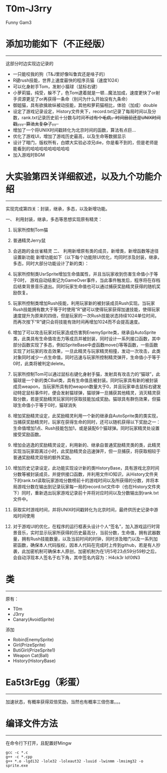 # T0m-J3rry
Funny Gam3

# 添加功能如下（不正经版）
***

这部分时边实现边记录的

* 一只能咬我的狗（T&J里好像叫鲁宾还是啥子的）
* R键rush技能，世界上速度最快的程序员猫（速度1024）
* 可以化身射手Tom，发射小猫球（鼠标右键）
* 小萝莉猫，纯受，躲不了，色Tom逮着就是一顿...魔法加成，速度更快了or射手资源更足了or再获得一条命（别问为什么开始没有九条命）
* 御姐猫，具有欲擒故纵被动技能，其他和萝莉猫相比，体验（加成）double
* 设定了游戏记录设定，History文件夹下，record.txt记录了每局时间以及分数，rank.txt记录历史前十分数与时间~~不过有个毛病，时间目前还是UNIX时间戳。。。算法太复杂了。。~~
* 增加了一个将UNIX时间戳转化为北京时间的函数，算法有点巨...
* 优化了游戏UI，增加了游戏历史最高，以及生命等数据显示
* 设计了暗门，版权所有，白嫖大实验必凉兄die，你是看不到的，但是老师是能看到的哈哈哈哈哈哈哈哈哈
* 加入游戏时BGM

# 大实验第四关详细叙述，以及九个功能介绍
***
实现完成第四关：封装，继承，多态，以及新增功能。

一、	利用封装，继承，多态等思想实现原有精灵：

1.	玩家所控制Tom猫
2.	普通精灵Jerry鼠
3.	会逃跑的金丝雀精灵
二、 利用新增原有类的成员，新增类，新增函数等途径设置新功能 
新增功能如下（以下每个功能除UI优化，均同时涉及封装，继承，多态，同时大部分功能设计了新的类）：

1.	玩家所控制类UsrSprite增加生命值属性，并且当玩家收到伤害生命值小于等于0时， 游戏自动结束记为GameOver事件，当此事件触发后，程序将在存档后结束背景音乐退出。同时玩家生命值也可以通过捕获奖励精灵获得的随机奖励恢复。
2.	玩家所控制类增加Rush技能，利用玩家新的被封装成员Rush实现。当玩家Rush技能拥有数大于等于时使用“R”键可以使得玩家获得加速技能，使得玩家速度提升为原来的四倍，但是玩家的一次Rush技能状态持续1024单位时间，而再次按下“R”键只会将技能有效时间再增加1024而不会提高速度。
3.	增加了可以攻击玩家对玩家造成伤害狗EnemySprite类，继承自AutoSprite类，此类具有生命值攻击力等成员并被封装，同时设计一系列接口函数，其中部分函数实现了多态，例如SpriteBase中虚函数move()等等函数，一些函数实现了对玩家的攻击效果，一旦此精灵与玩家精灵相撞，发动一次攻击，此类对象同时减少一点生命值，同时迅速与玩家所控制精灵弹开，生命值小于等于0时，此类将被判定delete。
4.	玩家所控制Tom可以通过鼠标右键化身射手猫，发射具有攻击力的“猫球”，此猫球是一个新的类CBall类，具有生命值且被封装。同时玩家具有新的被封装成员weapon，当玩家所具有的weapon数量大于0，并且玩家单击鼠标右键发动特定鼠标事件时，便会发射猫球弹，猫球弹一旦捕获其他精灵，消灭精灵获取分数，若是奖励精灵玩家同时获取技能加成奖励。猫球具有群伤效果，但猫球生命值小于等于0时，猫球消失
5.	增加奖励精灵设定，此奖励精灵利用一个新的继承自AutoSprite类的类实现，当捕获奖励精灵时，玩家在获得生命的同时，还可以随机获得以下奖励之一：生命值增加1点、Rush技能包加1，或是装配6个猫球弹。同时玩家精灵处设置接受奖励函数。
6.	增加会逃逸的奖励精灵设定，利用新的、继承自普通奖励精灵类的类，此精灵实现当玩家距离过小时，此奖励精灵会迅速弹开，但一旦捕获，将获取相较于普通奖励精灵双倍的额外奖励。
7.	增加历史记录设定，此功能实现设计新的类HistoryBase，具有游戏北京时间分数等被封装成员，并提供接口函数，并利用文件IO知识，从History文件夹下的rank.txt读取玩家游戏分数榜前十的游戏时间以及所获得的分数，并将本局游戏分数在输出到记录玩家每一局的record.txt文件中（也在History文件夹下）同时，重新选出玩家游戏记录前十并将对应时间以及分数输出到rank.txt文件中。
8.	获取实时游戏时间，并将UNIX时间戳转化为北京时间，最终供历史记录中游戏时间使用
9.	对于游戏UI的优化，在程序的运行框表头设计个人“签名”，加入游戏运行时背景音乐，实时显示玩家所获得的历史最高分，当前分数，生命值，拥有武器数量，拥有Rush技能数量，以及当前时间的时钟，同时涉及暗门以及一系列加密函数，确保本人代码版权，因本人代码在完成时上传到github，若是有人抄袭，此加密机制可确保本人原创，加密机制为在1月5号23点59分59秒之后，会自动浮现本人签名于右下角，其中签名内容为：H4ck3r Id!0tN3


# 类
***

原有：
* T0m
* J3rry
* Canary(AvoidSprite)

添加
* Robin(EnemySprite)
* Girl(PrizeSprite)
* ButiGirl(PrizeSprite1)
* Weapon Cat(Ball)
* History(HistoryBase)

# Ea5t3rEgg（彩蛋）
***
加速状态，有概率获得双倍奖励，当然也有概率三倍伤害。。。

# 编译文件方法
***

在命令行下打开，且配置好Mingw
```shell
gcc -c *.c 
g++ -c *.cpp 
g++ *.o -lgdi32 -lole32 -loleaut32 -luuid -lwinmm -lmsimg32 -o sprite.exe
```
